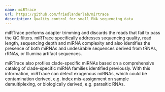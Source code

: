 ```yaml
---
name: miRTrace
url: https://github.com/friedlanderlab/mirtrace
description: Quality control for small RNA sequencing data
---
```


miRTrace performs adapter trimming and discards the reads that fail to pass
the QC filters. miRTrace specifically addresses sequencing quality, read length,
sequencing depth and miRNA complexity and also identifies the presence of both
miRNAs and undesirable sequences derived from tRNAs, rRNAs, or Illumina artifact
sequences.

miRTrace also profiles clade-specific miRNAs based on a comprehensive catalog
of clade-specific miRNA families identified previously. With this information,
miRTrace can detect exogenous miRNAs, which could be contamination derived,
e.g. index mis-assignment on sample demultiplexing, or biologically derived,
e.g. parasitic RNAs.
